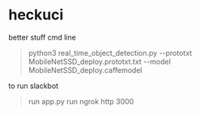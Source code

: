 # heckuci
better stuff cmd line
>python3 real_time_object_detection.py --prototxt MobileNetSSD_deploy.prototxt.txt --model MobileNetSSD_deploy.caffemodel

to run slackbot
>run app.py
>run ngrok http 3000
